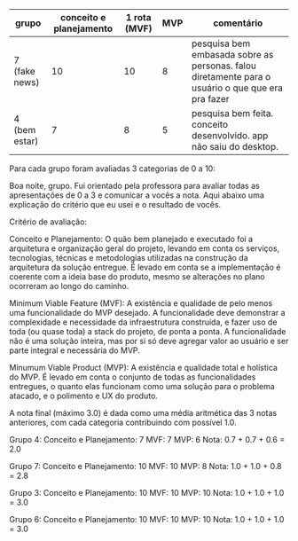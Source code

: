 | grupo         | conceito e planejamento | 1 rota (MVF) | MVP | comentário                                                                                        |
| ------------- | ----------------------- | ------------ | --- | ------------------------------------------------------------------------------------------------- |
| 7 (fake news) | 10                      | 10           | 8   | pesquisa bem embasada sobre as personas. falou diretamente para o usuário o que que era pra fazer |
| 4 (bem estar) | 7                       | 8            | 5   | pesquisa bem feita. conceito desenvolvido. app não saiu do desktop.                               |

Para cada grupo foram avaliadas 3 categorias de 0 a 10:

Boa noite, grupo. Fui orientado pela professora para avaliar todas as apresentações de 0 a 3 e comunicar a vocês a nota. Aqui abaixo uma explicação do critério que eu usei e o resultado de vocês.

Critério de avaliação: 

Conceito e Planejamento: O quão bem planejado e executado foi a arquitetura e organização geral do projeto, levando em conta os serviços, tecnologias, técnicas e metodologias utilizadas na construção da arquitetura da solução entregue. É levado em conta se a implementação é coerente com a ideia base do produto, mesmo se alterações no plano ocorreram ao longo do caminho.

Minimum Viable Feature (MVF): A existência e qualidade de pelo menos uma funcionalidade do MVP desejado. A funcionalidade deve demonstrar a complexidade e necessidade da infraestrutura construída, e fazer uso de toda (ou quase toda) a stack do projeto, de ponta a ponta. A funcionalidade não é uma solução inteira, mas por si só deve agregar valor ao usuário e ser parte integral e necessária do MVP.

Minumum Viable Product (MVP): A existência e qualidade total e holística do MVP. É levado em conta o conjunto de todas as funcionalidades entregues, o quanto elas funcionam como uma solução para o problema atacado, e o polimento e UX do produto.

A nota final (máximo 3.0) é dada como uma média aritmética das 3 notas anteriores, com cada categoria contribuindo com possível 1.0.

Grupo 4: 
Conceito e Planejamento: 7
MVF: 7
MVP: 6
Nota: 0.7 + 0.7 + 0.6 = 2.0

Grupo 7:
Conceito e Planejamento: 10
MVF: 10
MVP: 8
Nota: 1.0 + 1.0 + 0.8 = 2.8

Grupo 3: 
Conceito e Planejamento: 10
MVF: 10
MVP: 10
Nota: 1.0 + 1.0 + 1.0 = 3.0

Grupo 6:
Conceito e Planejamento: 10
MVF: 10
MVP: 10
Nota: 1.0 + 1.0 + 1.0 = 3.0
